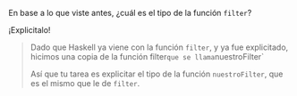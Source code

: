 En base a lo que viste antes, ¿cuál es el tipo de la función `filter`?

¡Explicitalo!

> Dado que Haskell ya viene con la función `filter`, y ya fue explicitado, hicimos una copia de la función filter` que se llama `nuestroFilter`
>
> Así que tu tarea es explicitar el tipo de la función `nuestroFilter`, que es el mismo que le de `filter`. 